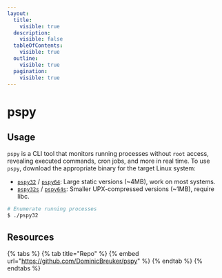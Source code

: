 ```yaml
---
layout:
  title:
    visible: true
  description:
    visible: false
  tableOfContents:
    visible: true
  outline:
    visible: true
  pagination:
    visible: true
---
```


# pspy

## Usage

`pspy` is a CLI tool that monitors running processes without `root` access, revealing executed commands, cron jobs, and more in real time. To use `pspy`, download the appropriate binary for the target Linux system:

* [`pspy32`](https://github.com/DominicBreuker/pspy/releases/download/v1.2.1/pspy32) / [`pspy64`](https://github.com/DominicBreuker/pspy/releases/download/v1.2.1/pspy64): Large static versions (\~4MB), work on most systems.
* [`pspy32s`](https://github.com/DominicBreuker/pspy/releases/download/v1.2.1/pspy32s) / [`pspy64s`](https://github.com/DominicBreuker/pspy/releases/download/v1.2.1/pspy64s): Smaller UPX-compressed versions (\~1MB), require libc.

```bash
# Enumerate running processes
$ ./pspy32
```

## Resources

{% tabs %}
{% tab title="Repo" %}
{% embed url="https://github.com/DominicBreuker/pspy" %}
{% endtab %}
{% endtabs %}

